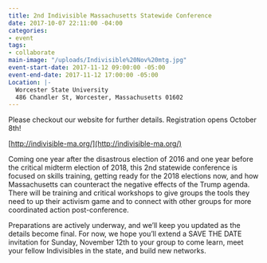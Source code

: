 ```yaml
---
title: 2nd Indivisible Massachusetts Statewide Conference
date: 2017-10-07 22:11:00 -04:00
categories:
- event
tags:
- collaborate
main-image: "/uploads/Indivisible%20Nov%20mtg.jpg"
event-start-date: 2017-11-12 09:00:00 -05:00
event-end-date: 2017-11-12 17:00:00 -05:00
Location: |-
  Worcester State University
  486 Chandler St, Worcester, Massachusetts 01602
---
```



Please checkout our website for further details. Registration opens October 8th!

[http://indivisible-ma.org/](http://indivisible-ma.org/)

Coming one year after the disastrous election of 2016 and one year before the critical midterm election of 2018, this 2nd statewide conference is focused on skills training, getting ready for the 2018 elections now, and how Massachusetts can counteract the negative effects of the Trump agenda. There will be training and critical workshops to give groups the tools they need to up their activism game and to connect with other groups for more coordinated action post-conference.

Preparations are actively underway, and we’ll keep you updated as the details become final. For now, we hope you’ll extend a SAVE THE DATE invitation for Sunday, November 12th to your group to come learn, meet your fellow Indivisibles in the state, and build new networks.
